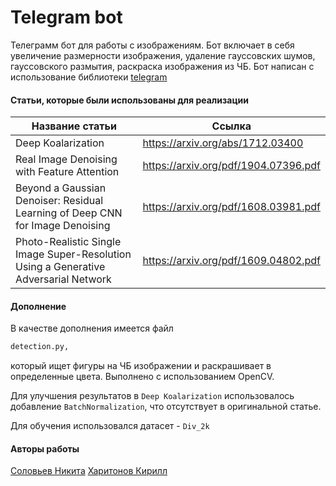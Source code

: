 # Telegram bot 


Телеграмм бот для работы с изображениям. Бот включает в себя увеличение размерности изображения, удаление гауссовских шумов, гауссовского размытия, раскраска изображения из ЧБ.
Бот написан с использование библиотеки [telegram](https://python-telegram-bot.readthedocs.io/en/stable/)

#### Статьи, которые были использованы для реализации

| Название статьи | Ссылка |
| ------ | ------ |
| Deep Koalarization | https://arxiv.org/abs/1712.03400 |
| Real Image Denoising with Feature Attention | https://arxiv.org/pdf/1904.07396.pdf |
| Beyond a Gaussian Denoiser: Residual Learning of Deep CNN for Image Denoising | https://arxiv.org/pdf/1608.03981.pdf |
| Photo-Realistic Single Image Super-Resolution Using a Generative Adversarial Network | https://arxiv.org/pdf/1609.04802.pdf |

#### Дополнение
В качестве дополнения имеется файл
```sh
detection.py,
```
который ищет фигуры на ЧБ изображении и раскрашивает в определенные цвета. Выполнено c использованием OpenCV.

Для улучшения результатов в `Deep Koalarization` использовалось добавление `BatchNormalization`, что отсутствует в оригинальной статье.

Для обучения использовался датасет - `Div_2k`
#### Авторы работы
 [Соловьев Никита](https://github.com/McNikidry)
 [Харитонов Кирилл](https://github.com/KirillKharitonov)




